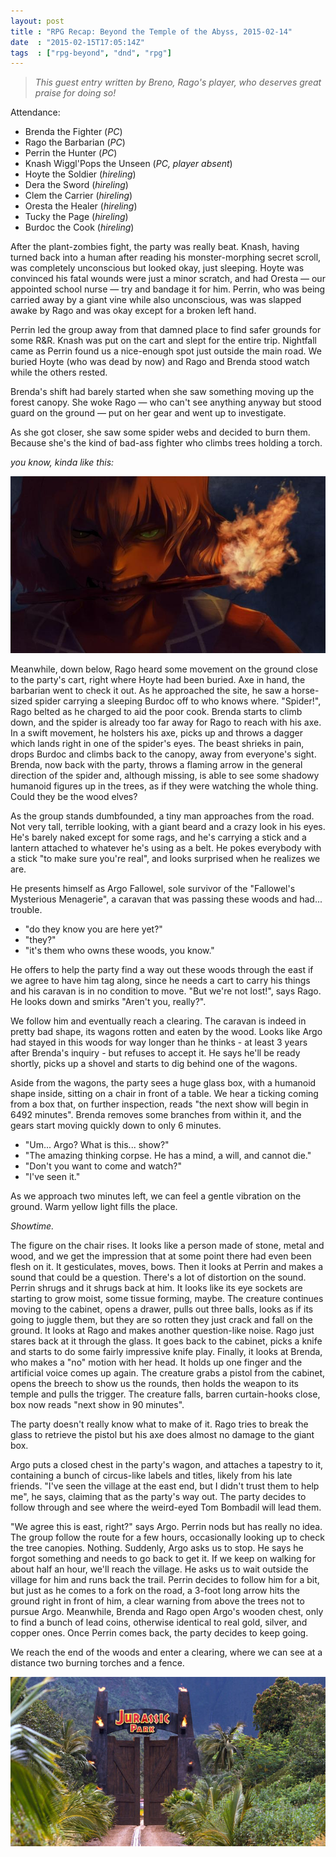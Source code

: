 ```yaml
---
layout: post
title : "RPG Recap: Beyond the Temple of the Abyss, 2015-02-14"
date  : "2015-02-15T17:05:14Z"
tags  : ["rpg-beyond", "dnd", "rpg"]
---
```

> *This guest entry written by Breno, Rago's player, who deserves*
> *great praise for doing so!*

Attendance:

* Brenda the Fighter (*PC*)
* Rago the Barbarian (*PC*)
* Perrin the Hunter (*PC*)
* Knash Wiggl'Pops the Unseen (*PC, player absent*)
* Hoyte the Soldier (*hireling*)
* Dera the Sword (*hireling*)
* Clem the Carrier (*hireling*)
* Oresta the Healer (*hireling*)
* Tucky the Page (*hireling*)
* Burdoc the Cook (*hireling*)

After the plant-zombies fight, the party was really beat.  Knash, having turned back into a human after reading his monster-morphing secret scroll, was completely unconscious but looked okay, just sleeping.  Hoyte was convinced his fatal wounds were just a minor scratch, and had Oresta — our appointed school nurse — try and bandage it for him.  Perrin, who was being carried away by a giant vine while also unconscious, was was slapped awake
by Rago and was okay except for a broken left hand.

Perrin led the group away from that damned place to find safer grounds for some R&R.  Knash was put on the cart and slept for the entire trip.  Nightfall came as Perrin found us a nice-enough spot just outside the main road. We buried Hoyte (who was dead by now) and Rago and Brenda stood watch while the others rested.

Brenda's shift had barely started when she saw something moving up the forest canopy. She woke Rago — who can't see anything anyway but stood guard on the ground — put on her gear and went up to investigate.

As she got closer, she saw some spider webs and decided to burn them.  Because she's the kind of bad-ass fighter who climbs trees holding a torch.

*you know, kinda like this:*

![Brenda](/assets/2015/02/torch.jpg)

Meanwhile, down below, Rago heard some movement on the ground close to the party's cart, right where Hoyte had been buried.  Axe in hand, the barbarian went to check it out. As he approached the site, he saw a horse-sized spider carrying a sleeping Burdoc off to who knows where. "Spider!", Rago belted as he charged to aid the poor cook. Brenda starts to climb down, and the spider is already too far away for Rago to reach with his axe. In a swift movement, he holsters his axe, picks up and throws a dagger which lands right in one of the spider's eyes. The beast shrieks in pain, drops Burdoc and climbs back to the canopy, away from everyone's sight. Brenda, now back with the party, throws a flaming arrow in the general direction of the spider and, although missing, is able to see some shadowy humanoid figures up in the trees, as if they were watching the whole thing. Could they be
the wood elves?

As the group stands dumbfounded, a tiny man approaches from the road. Not very tall, terrible looking, with a giant beard and a crazy look in his eyes. He's barely naked except for some rags, and he's carrying a stick and a lantern attached to whatever he's using as a belt. He pokes everybody with a stick "to make sure you're real", and looks surprised when he realizes we are.

He presents himself as Argo Fallowel, sole survivor of the "Fallowel's Mysterious Menagerie", a caravan that was passing these woods and had... trouble.

* "do they know you are here yet?"
* "they?"
* "it's them who owns these woods, you know."

He offers to help the party find a way out these woods through the east if we agree to have him tag along, since he needs a cart to carry his things and his caravan is in no condition to move. "But we're not lost!", says Rago. He looks down and smirks "Aren't you, really?".

We follow him and eventually reach a clearing. The caravan is indeed in pretty bad shape, its wagons rotten and eaten by the wood. Looks like Argo had stayed in this woods for way longer than he thinks - at least 3 years after Brenda's inquiry - but refuses to accept it. He says he'll be ready shortly, picks up a shovel and starts to dig behind one of the wagons.

Aside from the wagons, the party sees a huge glass box, with a humanoid shape inside, sitting on a chair in front of a table. We hear a ticking coming from a box that, on further inspection, reads "the next show will begin in 6492 minutes". Brenda removes some branches from within it, and the gears start moving quickly down to only 6 minutes.

* "Um... Argo? What is this... show?"
* "The amazing thinking corpse. He has a mind, a will, and cannot die."
* "Don't you want to come and watch?"
* "I've seen it."

As we approach two minutes left, we can feel a gentle vibration on the ground. Warm yellow light fills the place.

*Showtime.*

The figure on the chair rises. It looks like a person made of stone, metal and wood, and we get the impression that at some point there had even been flesh on it. It gesticulates, moves, bows. Then it looks at Perrin and makes a sound that could be a question. There's a lot of distortion on the sound. Perrin shrugs and it shrugs back at him. It looks like its eye sockets are starting to grow moist, some tissue forming, maybe. The creature continues moving to the cabinet, opens a drawer, pulls out three balls, looks as if its going to juggle them, but they are so rotten they just crack and fall on the ground. It looks at Rago and makes another question-like noise. Rago just stares back at it through the glass. It goes back to the cabinet, picks a knife and starts to do some fairly impressive knife play. Finally, it looks at Brenda, who makes a "no" motion with her head. It holds up one finger and the artificial voice comes up again. The creature grabs a pistol from the cabinet, opens the breech to show us the rounds, then holds the weapon to its temple and pulls the trigger. The creature falls, barren curtain-hooks close, box now reads "next show in 90 minutes".

The party doesn't really know what to make of it. Rago tries to break the glass to retrieve the pistol but his axe does almost no damage to the giant box.

Argo puts a closed chest in the party's wagon, and attaches a tapestry to it, containing a bunch of circus-like labels and titles, likely from his late friends. "I've seen the village at the east end, but I didn't trust them to help me", he says, claiming that as the party's way out. The party decides to follow through and see where the weird-eyed Tom Bombadil will lead them.

"We agree this is east, right?" says Argo. Perrin nods but has really no idea. The group follow the route for a few hours, occasionally looking up to check the tree canopies. Nothing. Suddenly, Argo asks us to stop. He says he forgot something and needs to go back to get it. If we keep on walking for about half an hour, we'll reach the village. He asks us to wait outside the village for him and runs back the trail. Perrin decides to follow him for a bit, but just as he comes to a fork on the road, a 3-foot long arrow hits the ground right in front of him, a clear warning from above the trees not to pursue Argo. Meanwhile, Brenda and Rago open Argo's wooden chest, only to find a bunch of lead coins, otherwise identical to real gold, silver, and copper ones. Once Perrin comes back, the party decides to keep going.

We reach the end of the woods and enter a clearing, where we can see at a distance two burning torches and a fence.

![the gate?](/assets/gate.jpg)

